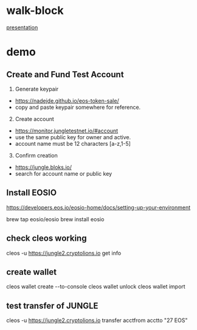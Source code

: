 # walk-block

[presentation](https://docs.google.com/presentation/d/1wpFkVgbCGXkOxuqxXAkZB3ndHq4Z_ZjP17q0lh5FLfw/edit?usp=sharing)

# demo

## Create and Fund Test Account

1. Generate keypair
* https://nadejde.github.io/eos-token-sale/
* copy and paste keypair somewhere for reference.

2. Create account
* https://monitor.jungletestnet.io/#account
* use the same public key for owner and active.
* account name must be 12 characters [a-z,1-5]

3. Confirm creation
* https://jungle.bloks.io/
* search for account name or public key


## Install EOSIO

https://developers.eos.io/eosio-home/docs/setting-up-your-environment

brew tap eosio/eosio
brew install eosio

## check cleos working
cleos -u https://jungle2.cryptolions.io get info

## create wallet
cleos wallet create --to-console
cleos wallet unlock
cleos wallet import

## test transfer of JUNGLE
cleos -u https://jungle2.cryptolions.io transfer acctfrom acctto "27 EOS" 

